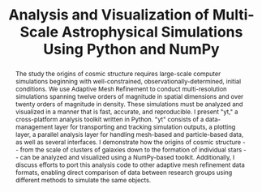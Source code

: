 ---
title: Analysis and Visualization of Multi-Scale Astrophysical Simulations Using Python and NumPy
abstract: |
  The study the origins of cosmic structure requires large-scale computer
  simulations beginning with well-constrained, observationally-determined, initial
  conditions. We use Adaptive Mesh Refinement to
  conduct multi-resolution simulations spanning twelve orders of magnitude in
  spatial dimensions and over twenty orders of magnitude in density. These
  simulations must be analyzed and visualized in a manner that is fast, accurate,
  and reproducible. I present "yt," a cross-platform analysis toolkit written in
  Python. "yt" consists of a data-management layer for transporting and tracking
  simulation outputs, a plotting layer, a parallel analysis layer for handling
  mesh-based and particle-based data, as well as several interfaces. I
  demonstrate how the origins of cosmic structure -- from the scale of clusters
  of galaxies down to the formation of individual stars -- can be analyzed and
  visualized using a NumPy-based toolkit. Additionally, I discuss efforts to
  port this analysis code to other adaptive mesh refinement data formats,
  enabling direct comparison of data between research groups using different
  methods to simulate the same objects.
---